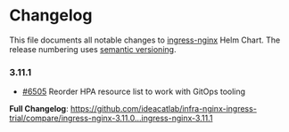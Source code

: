 # Changelog

This file documents all notable changes to [ingress-nginx](https://github.com/ideacatlab/infra-nginx-ingress-trial) Helm Chart. The release numbering uses [semantic versioning](http://semver.org).

### 3.11.1

* [#6505](https://github.com/ideacatlab/infra-nginx-ingress-trial/pull/6505) Reorder HPA resource list to work with GitOps tooling

**Full Changelog**: https://github.com/ideacatlab/infra-nginx-ingress-trial/compare/ingress-nginx-3.11.0...ingress-nginx-3.11.1
